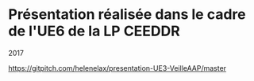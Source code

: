 # Présentation réalisée dans le cadre de l'UE6 de la LP CEEDDR
2017

https://gitpitch.com/helenelax/presentation-UE3-VeilleAAP/master
